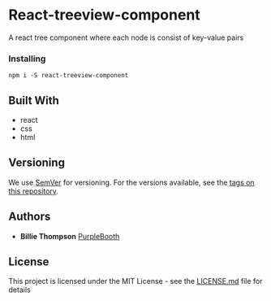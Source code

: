 # React-treeview-component

A react tree component where each node is consist of key-value pairs

### Installing

```
npm i -S react-treeview-component
```

## Built With

* react
* css
* html

## Versioning

We use [SemVer](http://semver.org/) for versioning. For the versions available, see the [tags on this repository](https://github.com/your/project/tags). 

## Authors

* **Billie Thompson**  [PurpleBooth](https://github.com/prodhan29)

## License

This project is licensed under the MIT License - see the [LICENSE.md](LICENSE.md) file for details

